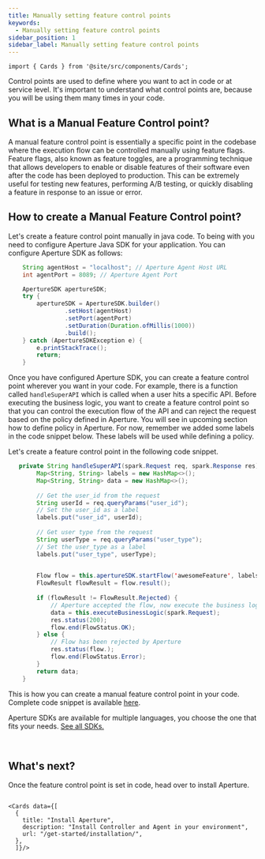 ```yaml
---
title: Manually setting feature control points
keywords:
  - Manually setting feature control points
sidebar_position: 1
sidebar_label: Manually setting feature control points
---
```


```mdx-code-block
import { Cards } from '@site/src/components/Cards';
```

Control points are used to define where you want to act in code or at service
level. It's important to understand what control points are, because you will be
using them many times in your code.

## What is a Manual Feature Control point?

A manual feature control point is essentially a specific point in the codebase
where the execution flow can be controlled manually using feature flags. Feature
flags, also known as feature toggles, are a programming technique that allows
developers to enable or disable features of their software even after the code
has been deployed to production. This can be extremely useful for testing new
features, performing A/B testing, or quickly disabling a feature in response to
an issue or error.

## How to create a Manual Feature Control point?

Let's create a feature control point manually in java code. To being with you
need to configure Aperture Java SDK for your application. You can configure
Aperture SDK as follows:

```java
    String agentHost = "localhost"; // Aperture Agent Host URL
    int agentPort = 8089; // Aperture Agent Port

    ApertureSDK apertureSDK;
    try {
        apertureSDK = ApertureSDK.builder()
                .setHost(agentHost)
                .setPort(agentPort)
                .setDuration(Duration.ofMillis(1000))
                .build();
    } catch (ApertureSDKException e) {
        e.printStackTrace();
        return;
    }
```

Once you have configured Aperture SDK, you can create a feature control point
wherever you want in your code. For example, there is a function called
`handleSuperAPI` which is called when a user hits a specific API. Before
executing the business logic, you want to create a feature control point so that
you can control the execution flow of the API and can reject the request based
on the policy defined in Aperture. You will see in upcoming section how to
define policy in Aperture. For now, remember we added some labels in the code
snippet below. These labels will be used while defining a policy.

Let's create a feature control point in the following code snippet.

```java
   private String handleSuperAPI(spark.Request req, spark.Response res) {
        Map<String, String> labels = new HashMap<>();
        Map<String, String> data = new HashMap<>();
​
        // Get the user_id from the request
        String userId = req.queryParams("user_id");
        // Set the user_id as a label
        labels.put("user_id", userId);
​
        // Get user type from the request
        String userType = req.queryParams("user_type");
        // Set the user_type as a label
        labels.put("user_type", userType);
​

        Flow flow = this.apertureSDK.startFlow('awesomeFeature', labels);
        FlowResult flowResult = flow.result();
​
        if (flowResult != FlowResult.Rejected) {
            // Aperture accepted the flow, now execute the business logic.
            data = this.executeBusinessLogic(spark.Request);
            res.status(200);
            flow.end(FlowStatus.OK);
        } else {
            // Flow has been rejected by Aperture
            res.status(flow.);
            flow.end(FlowStatus.Error);
        }
        return data;
    }
```

This is how you can create a manual feature control point in your code. Complete
code snippet is available
[here](https://github.com/fluxninja/aperture/blob/main/sdks/aperture-java/examples/standalone-example/src/main/java/com/fluxninja/example/App.java).

<div class="alert alert--info shadow--md" role="alert">
  Aperture SDKs are available for multiple languages, you choose the one that fits your needs. <a href="/integrations/flow-control/sdk/setup-control-points-using-sdks-libraries"> See all SDKs.</a>
</div>

<p>&nbsp;</p>

## What's next?

Once the feature control point is set in code, head over to install Aperture.

```mdx-code-block

<Cards data={[
  {
    title: "Install Aperture",
    description: "Install Controller and Agent in your environment",
    url: "/get-started/installation/",
  },
  ]}/>
```
